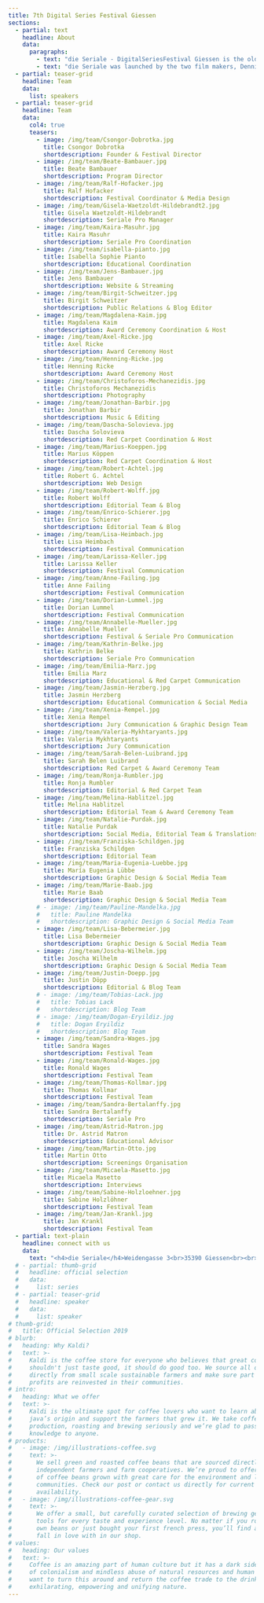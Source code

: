 ```yaml
---
title: 7th Digital Series Festival Giessen
sections:
  - partial: text
    headline: About
    data:
      paragraphs:
        - text: "die Seriale - DigitalSeriesFestival Giessen is the oldest festival in Germany dedicated to present and celebrate digital series. Our goal is to connect, support and pay tribute to all talented creators from around the world and to advertise their wonderful work. On four festival days lectures, workshops and panel discussions will be held. All selected series will be screened in the local cinema. The most outstanding series will be awarded by an expert jury. With the Seriale Pro events we present a platform for the international digital series industry."
        - text: "die Seriale was launched by the two film makers, Dennis Albrecht (Filmstadt) and Csongor Dobrotka (Number of Silence), on June 12th, 2015 in order to offer German- speaking independent series a platform beyond the internet, as well; to highlight their innovative nature and their extraordinary quality and to connect the series creators among each other. The exchange between the filmmakers was supposed to enhance the quality of the format and to establish new perspectives in producing and publication."
  - partial: teaser-grid
    headline: Team
    data:
      list: speakers
  - partial: teaser-grid
    headline: Team
    data:
      col4: true
      teasers:
        - image: /img/team/Csongor-Dobrotka.jpg
          title: Csongor Dobrotka
          shortdescription: Founder & Festival Director
        - image: /img/team/Beate-Bambauer.jpg
          title: Beate Bambauer
          shortdescription: Program Director
        - image: /img/team/Ralf-Hofacker.jpg
          title: Ralf Hofacker
          shortdescription: Festival Coordinator & Media Design
        - image: /img/team/Gisela-Waetzoldt-Hildebrandt2.jpg
          title: Gisela Waetzoldt-Hildebrandt
          shortdescription: Seriale Pro Manager
        - image: /img/team/Kaira-Masuhr.jpg
          title: Kaira Masuhr
          shortdescription: Seriale Pro Coordination
        - image: /img/team/isabella-pianto.jpg
          title: Isabella Sophie Pianto
          shortdescription: Educational Coordination
        - image: /img/team/Jens-Bambauer.jpg
          title: Jens Bambauer
          shortdescription: Website & Streaming
        - image: /img/team/Birgit-Schweitzer.jpg
          title: Birgit Schweitzer
          shortdescription: Public Relations & Blog Editor
        - image: /img/team/Magdalena-Kaim.jpg
          title: Magdalena Kaim
          shortdescription: Award Ceremony Coordination & Host
        - image: /img/team/Axel-Ricke.jpg
          title: Axel Ricke
          shortdescription: Award Ceremony Host
        - image: /img/team/Henning-Ricke.jpg
          title: Henning Ricke
          shortdescription: Award Ceremony Host
        - image: /img/team/Christoforos-Mechanezidis.jpg
          title: Christoforos Mechanezidis
          shortdescription: Photography
        - image: /img/team/Jonathan-Barbir.jpg
          title: Jonathan Barbir
          shortdescription: Music & Editing
        - image: /img/team/Dascha-Solovieva.jpg
          title: Dascha Solovieva
          shortdescription: Red Carpet Coordination & Host
        - image: /img/team/Marius-Koeppen.jpg
          title: Marius Köppen
          shortdescription: Red Carpet Coordination & Host
        - image: /img/team/Robert-Achtel.jpg
          title: Robert G. Achtel
          shortdescription: Web Design
        - image: /img/team/Robert-Wolff.jpg
          title: Robert Wolff
          shortdescription: Editorial Team & Blog
        - image: /img/team/Enrico-Schierer.jpg
          title: Enrico Schierer
          shortdescription: Editorial Team & Blog
        - image: /img/team/Lisa-Heimbach.jpg
          title: Lisa Heimbach
          shortdescription: Festival Communication
        - image: /img/team/Larissa-Keller.jpg
          title: Larissa Keller
          shortdescription: Festival Communication
        - image: /img/team/Anne-Failing.jpg
          title: Anne Failing
          shortdescription: Festival Communication
        - image: /img/team/Dorian-Lummel.jpg
          title: Dorian Lummel
          shortdescription: Festival Communication
        - image: /img/team/Annabelle-Mueller.jpg
          title: Annabelle Mueller
          shortdescription: Festival & Seriale Pro Communication
        - image: /img/team/Kathrin-Belke.jpg
          title: Kathrin Belke
          shortdescription: Seriale Pro Communication
        - image: /img/team/Emilia-Marz.jpg
          title: Emilia Marz
          shortdescription: Educational & Red Carpet Communication
        - image: /img/team/Jasmin-Herzberg.jpg
          title: Jasmin Herzberg
          shortdescription: Educational Communication & Social Media
        - image: /img/team/Xenia-Rempel.jpg
          title: Xenia Rempel
          shortdescription: Jury Communication & Graphic Design Team
        - image: /img/team/Valeria-Mykhtaryants.jpg
          title: Valeria Mykhtaryants
          shortdescription: Jury Communication
        - image: /img/team/Sarah-Belen-Luibrand.jpg
          title: Sarah Belen Luibrand
          shortdescription: Red Carpet & Award Ceremony Team
        - image: /img/team/Ronja-Rumbler.jpg
          title: Ronja Rumbler
          shortdescription: Editorial & Red Carpet Team
        - image: /img/team/Melina-Hablitzel.jpg
          title: Melina Hablitzel
          shortdescription: Editorial Team & Award Ceremony Team
        - image: /img/team/Natalie-Purdak.jpg
          title: Natalie Purdak
          shortdescription: Social Media, Editorial Team & Translations
        - image: /img/team/Franziska-Schildgen.jpg
          title: Franziska Schildgen
          shortdescription: Editorial Team
        - image: /img/team/Maria-Eugenia-Luebbe.jpg
          title: María Eugenia Lübbe
          shortdescription: Graphic Design & Social Media Team
        - image: /img/team/Marie-Baab.jpg
          title: Marie Baab
          shortdescription: Graphic Design & Social Media Team
        # - image: /img/team/Pauline-Mandelka.jpg
        #   title: Pauline Mandelka
        #   shortdescription: Graphic Design & Social Media Team
        - image: /img/team/Lisa-Bebermeier.jpg
          title: Lisa Bebermeier
          shortdescription: Graphic Design & Social Media Team
        - image: /img/team/Joscha-Wilhelm.jpg
          title: Joscha Wilhelm
          shortdescription: Graphic Design & Social Media Team
        - image: /img/team/Justin-Doepp.jpg
          title: Justin Döpp
          shortdescription: Editorial & Blog Team
        # - image: /img/team/Tobias-Lack.jpg
        #   title: Tobias Lack
        #   shortdescription: Blog Team
        # - image: /img/team/Dogan-Eryildiz.jpg
        #   title: Dogan Eryildiz
        #   shortdescription: Blog Team
        - image: /img/team/Sandra-Wages.jpg
          title: Sandra Wages
          shortdescription: Festival Team
        - image: /img/team/Ronald-Wages.jpg
          title: Ronald Wages
          shortdescription: Festival Team
        - image: /img/team/Thomas-Kollmar.jpg
          title: Thomas Kollmar
          shortdescription: Festival Team
        - image: /img/team/Sandra-Bertalanffy.jpg
          title: Sandra Bertalanffy
          shortdescription: Seriale Pro
        - image: /img/team/Astrid-Matron.jpg
          title: Dr. Astrid Matron
          shortdescription: Educational Advisor
        - image: /img/team/Martin-Otto.jpg
          title: Martin Otto
          shortdescription: Screenings Organisation
        - image: /img/team/Micaela-Masetto.jpg
          title: Micaela Masetto
          shortdescription: Interviews
        - image: /img/team/Sabine-Holzloehner.jpg
          title: Sabine Holzlöhner
          shortdescription: Festival Team
        - image: /img/team/Jan-Krankl.jpg
          title: Jan Krankl
          shortdescription: Festival Team
  - partial: text-plain
    headline: connect with us
    data:
      text: "<h4>die Seriale</h4>Weidengasse 3<br>35390 Giessen<br><br>phone:   +49 641 13295 398<br>e-mail:    info@die-seriale.de"
  # - partial: thumb-grid
  #   headline: official selection
  #   data:
  #     list: series
  # - partial: teaser-grid
  #   headline: speaker
  #   data:
  #     list: speaker
# thumb-grid:
#   title: Official Selection 2019
# blurb:
#   heading: Why Kaldi?
#   text: >-
#     Kaldi is the coffee store for everyone who believes that great coffee
#     shouldn't just taste good, it should do good too. We source all of our beans
#     directly from small scale sustainable farmers and make sure part of the
#     profits are reinvested in their communities.
# intro:
#   heading: What we offer
#   text: >-
#     Kaldi is the ultimate spot for coffee lovers who want to learn about their
#     java’s origin and support the farmers that grew it. We take coffee
#     production, roasting and brewing seriously and we’re glad to pass that
#     knowledge to anyone.
# products:
#   - image: /img/illustrations-coffee.svg
#     text: >-
#       We sell green and roasted coffee beans that are sourced directly from
#       independent farmers and farm cooperatives. We’re proud to offer a variety
#       of coffee beans grown with great care for the environment and local
#       communities. Check our post or contact us directly for current
#       availability.
#   - image: /img/illustrations-coffee-gear.svg
#     text: >-
#       We offer a small, but carefully curated selection of brewing gear and
#       tools for every taste and experience level. No matter if you roast your
#       own beans or just bought your first french press, you’ll find a gadget to
#       fall in love with in our shop.
# values:
#   heading: Our values
#   text: >-
#     Coffee is an amazing part of human culture but it has a dark side too – one
#     of colonialism and mindless abuse of natural resources and human lives. We
#     want to turn this around and return the coffee trade to the drink’s
#     exhilarating, empowering and unifying nature.
---
```

